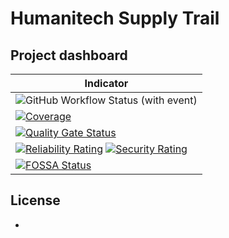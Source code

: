# Humanitech Supply Trail

## Project dashboard
| Indicator  |
| ---------- | 
| ![GitHub Workflow Status (with event)](https://img.shields.io/github/actions/workflow/status/humanitech-net/supply-trail/build-test-main.yml?label=build%20and%20test) | 
| [![Coverage](https://sonarcloud.io/api/project_badges/measure?project=humanitech-net_supply-trail&metric=coverage)](https://sonarcloud.io/summary/new_code?id=humanitech-net_supply-trail) |
| [![Quality Gate Status](https://sonarcloud.io/api/project_badges/measure?project=humanitech-net_supply-trail&metric=alert_status)](https://sonarcloud.io/summary/new_code?id=humanitech-net_supply-trail) | 
| [![Reliability Rating](https://sonarcloud.io/api/project_badges/measure?project=humanitech-net_supply-trail&metric=reliability_rating)](https://sonarcloud.io/summary/new_code?id=humanitech-net_supply-trail) [![Security Rating](https://sonarcloud.io/api/project_badges/measure?project=humanitech-net_supply-trail&metric=security_rating)](https://sonarcloud.io/summary/new_code?id=humanitech-net_supply-trail)| 
| [![FOSSA Status](https://app.fossa.com/api/projects/git%2Bgithub.com%2Fhumanitech-net%2Fsupply-trail.svg?type=small)](https://app.fossa.com/projects/git%2Bgithub.com%2Fhumanitech-net%2Fsupply-trail?ref=badge_small) |

## License
-